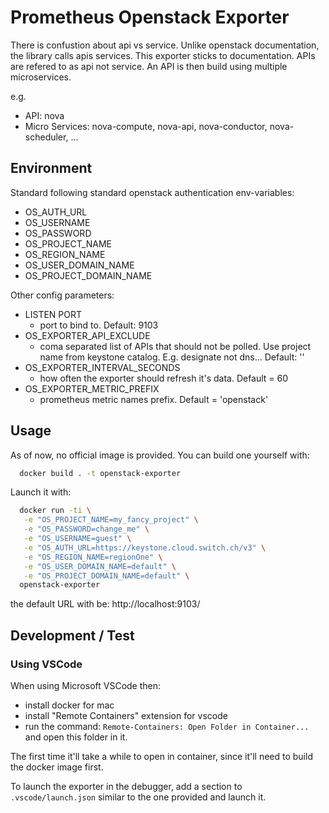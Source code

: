 # Prometheus Openstack Exporter

There is confustion about api vs service. Unlike openstack documentation, the library calls apis services. This exporter sticks to documentation. APIs are refered to as api not service.
An API is then build using multiple microservices.

e.g. 

- API: nova
- Micro Services: nova-compute, nova-api, nova-conductor, nova-scheduler, ...

## Environment

Standard following standard openstack authentication env-variables: 
- OS_AUTH_URL
- OS_USERNAME
- OS_PASSWORD
- OS_PROJECT_NAME
- OS_REGION_NAME
- OS_USER_DOMAIN_NAME
- OS_PROJECT_DOMAIN_NAME

Other config parameters:

* LISTEN PORT
  - port to bind to. Default: 9103
* OS_EXPORTER_API_EXCLUDE
  - coma separated list of APIs that should not be polled. Use project name from keystone catalog. E.g. designate not dns... Default: ''
* OS_EXPORTER_INTERVAL_SECONDS
  - how often the exporter should refresh it's data. Default = 60
* OS_EXPORTER_METRIC_PREFIX
  - prometheus metric names prefix. Default = 'openstack'

## Usage

As of now, no official image is provided. You can build one yourself with:

```bash
  docker build . -t openstack-exporter
```

Launch it with:

```bash
  docker run -ti \
   -e "OS_PROJECT_NAME=my_fancy_project" \
   -e "OS_PASSWORD=change_me" \
   -e "OS_USERNAME=guest" \
   -e "OS_AUTH_URL=https://keystone.cloud.switch.ch/v3" \
   -e "OS_REGION_NAME=regionOne" \
   -e "OS_USER_DOMAIN_NAME=default" \
   -e "OS_PROJECT_DOMAIN_NAME=default" \
  openstack-exporter
```

the default URL with be: http://localhost:9103/


## Development / Test

### Using VSCode

When using Microsoft VSCode then:
- install docker for mac
- install "Remote Containers" extension for vscode
- run the command: `Remote-Containers: Open Folder in Container... ` and open this folder in it.

The first time it'll take a while to open in container, since it'll need to build the docker image first.

To launch the exporter in the debugger, add a section to `.vscode/launch.json` similar to the one provided and launch it.

